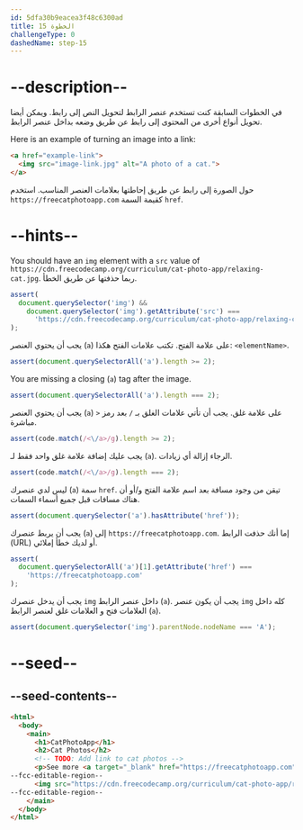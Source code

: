 ```yaml
---
id: 5dfa30b9eacea3f48c6300ad
title: الخطوة 15
challengeType: 0
dashedName: step-15
---
```


# --description--

في الخطوات السابقة كنت تستخدم عنصر الرابط لتحويل النص إلى رابط. ويمكن أيضا تحويل أنواع أخرى من المحتوى إلى رابط عن طريق وضعه بداخل عنصر الرابط.

Here is an example of turning an image into a link:

```html
<a href="example-link">
  <img src="image-link.jpg" alt="A photo of a cat.">
</a>
```

حول الصورة إلى رابط عن طريق إحاطتها بعلامات العنصر المناسب. استخدم `https://freecatphotoapp.com` كقيمة السمة `href`.

# --hints--

You should have an `img` element with a `src` value of `https://cdn.freecodecamp.org/curriculum/cat-photo-app/relaxing-cat.jpg`. ربما حذفتها عن طريق الخطأ.

```js
assert(
  document.querySelector('img') &&
    document.querySelector('img').getAttribute('src') ===
      'https://cdn.freecodecamp.org/curriculum/cat-photo-app/relaxing-cat.jpg'
);
```

يجب أن يحتوي العنصر (`a`) على علامة الفتح. تكتب علامات الفتح هكذا: `<elementName>`.

```js
assert(document.querySelectorAll('a').length >= 2);
```

You are missing a closing (`a`) tag after the image.

```js
assert(document.querySelectorAll('a').length === 2);
```

يجب أن يحتوي العنصر (`a`) على علامة غلق. يجب أن تأتي علامات الغلق بـ `/` بعد رمز `<` مباشرة.

```js
assert(code.match(/<\/a>/g).length >= 2);
```

يجب عليك إضافة علامة غلق واحد فقط لـ (`a`). الرجاء إزالة أي زيادات.

```js
assert(code.match(/<\/a>/g).length === 2);
```

ليس لدي عنصرك (`a`) سمة `href`. تيقن من وجود مسافة بعد اسم علامة الفتح و/أو أن هناك مسافات قبل جميع أسماء السمات.

```js
assert(document.querySelector('a').hasAttribute('href'));
```

يجب أن يربط عنصرك (`a`) إلى `https://freecatphotoapp.com`. إما أنك حذفت الرابط (URL) أو لديك خطأ إملائي.

```js
assert(
  document.querySelectorAll('a')[1].getAttribute('href') ===
    'https://freecatphotoapp.com'
);
```

يجب أن يدخل عنصرك `img` داخل عنصر الرابط (`a`). يجب أن يكون عنصر `img` كله داخل العلامات فتح و العلامات غلق لعنصر الرابط (`a`).

```js
assert(document.querySelector('img').parentNode.nodeName === 'A');
```

# --seed--

## --seed-contents--

```html
<html>
  <body>
    <main>
      <h1>CatPhotoApp</h1>
      <h2>Cat Photos</h2>
      <!-- TODO: Add link to cat photos -->
      <p>See more <a target="_blank" href="https://freecatphotoapp.com">cat photos</a> in our gallery.</p>
--fcc-editable-region--
      <img src="https://cdn.freecodecamp.org/curriculum/cat-photo-app/relaxing-cat.jpg" alt="A cute orange cat lying on its back.">
--fcc-editable-region--
    </main>
  </body>
</html>
```

